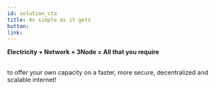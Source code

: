 ```yaml
---
id: solution_cta
title: As simple as it gets
button:
link:
---
```


**Electricity + Network + 3Node = All that you require**

<br />
to offer your own capacity on a faster, more secure, decentralized and scalable internet!
